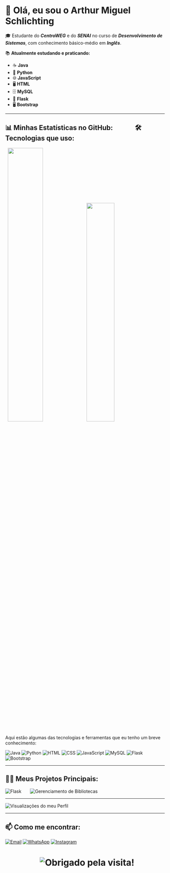 # 👋 **Olá, eu sou o Arthur Miguel Schlichting**

🎓 Estudante do **_CentroWEG_** e do **_SENAI_** no curso de **_Desenvolvimento de Sistemas_**, com conhecimento básico-médio em **_Inglês_**.

📚 **Atualmente estudando e praticando:**
- ☕ **Java**
- 🐍 **Python**
- 🌐 **JavaScript**
- 🖥️ **HTML**
- 🗄️ **MySQL**
- 🐍 **Flask**
- 🖥️ **Bootstrap**

---

## 📊 **Minhas Estatísticas no GitHub: &nbsp;&nbsp;&nbsp;&nbsp;&nbsp;&nbsp;&nbsp;&nbsp;&nbsp;&nbsp;&nbsp;&nbsp;** 🛠 **Tecnologias que uso:**

<p float="left">
  <img src="https://github-readme-stats.vercel.app/api?username=arthurSchgg&show_icons=true&theme=radical" width="47%" />
  <img src="https://github-readme-stats.vercel.app/api/top-langs/?username=arthurSchgg&layout=compact&theme=radical" width="42%" />
</p>
Aqui estão algumas das tecnologias e ferramentas que eu tenho um breve conhecimento:

![Java](https://img.shields.io/badge/Java-007396?style=for-the-badge&logo=java&logoColor=white)
![Python](https://img.shields.io/badge/Python-3776AB?style=for-the-badge&logo=python&logoColor=white)
![HTML](https://img.shields.io/badge/HTML-E34F26?style=for-the-badge&logo=html5&logoColor=white)
![CSS](https://img.shields.io/badge/CSS-1572B6?style=for-the-badge&logo=css3&logoColor=white)
![JavaScript](https://img.shields.io/badge/JavaScript-F7DF1E?style=for-the-badge&logo=javascript&logoColor=black)
![MySQL](https://img.shields.io/badge/MySQL-4479A1?style=for-the-badge&logo=mysql&logoColor=white)
![Flask](https://img.shields.io/badge/Flask-000000?style=for-the-badge&logo=flask&logoColor=white)
![Bootstrap](https://img.shields.io/badge/Bootstrap-563D7C?style=for-the-badge&logo=bootstrap&logoColor=white)

---
## 🧑‍💻 **Meus Projetos Principais:**

![Flask](https://github-readme-stats.vercel.app/api/pin/?username=arthurSchgg&repo=Flask&theme=dracula) &nbsp;&nbsp;&nbsp;&nbsp;&nbsp; ![Gerenciamento de Bibliotecas](https://github-readme-stats.vercel.app/api/pin/?username=arthurSchgg&repo=Gerenciamento-de-Biblioteca&theme=dracula)

---

![Visualizações do meu Perfil](https://komarev.com/ghpvc/?username=arthurSchgg&label=VISUALIZA%C3%87%C3%95ES&color=000000)

---

## 📫 **Como me encontrar:**

[![Email](https://img.shields.io/badge/Email-D14836?style=for-the-badge&logo=gmail&logoColor=white)](mailto:arthurms2904@gmail.com)
[![WhatsApp](https://img.shields.io/badge/WhatsApp-25D366?style=for-the-badge&logo=whatsapp&logoColor=white)](https://wa.me/5547997695223)
[![Instagram](https://img.shields.io/badge/Instagram-E4405F?style=for-the-badge&logo=instagram&logoColor=white)](https://www.instagram.com/_thursch/)

<h1 align="center">
  <img src="https://readme-typing-svg.herokuapp.com/?color=FFFFFF&center=true&vCenter=true&lines=Obrigado+pela+visita!+🚀;Volte+sempre+🙏" alt="Obrigado pela visita!">
</h1>
